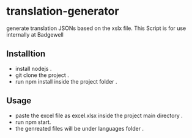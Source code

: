 # translation-generator
generate translation JSONs based on the xslx file. This Script is for use internally at Badgewell

## Installtion
* install nodejs .
* git clone the project .
* run npm install inside the project folder .
## Usage
* paste the excel file as excel.xlsx inside the project main directory .
* run npm start.
* the genreated files will be under languages folder .
